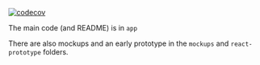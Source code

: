 [![codecov](https://codecov.io/gh/vimc/montagu-webapps/branch/master/graph/badge.svg)](https://codecov.io/gh/vimc/montagu-webapps)

The main code (and README) is in `app`

There are also mockups and an early prototype in the `mockups` and `react-prototype` folders.
